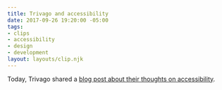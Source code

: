 ```yaml
---
title: Trivago and accessibility
date: 2017-09-26 19:20:00 -05:00
tags:
- clips
- accessibility
- design
- development
layout: layouts/clip.njk
---
```


Today, Trivago shared a [blog post about their thoughts on accessibility](http://tech.trivago.com/2017/09/26/accessibility-at-trivago/).
